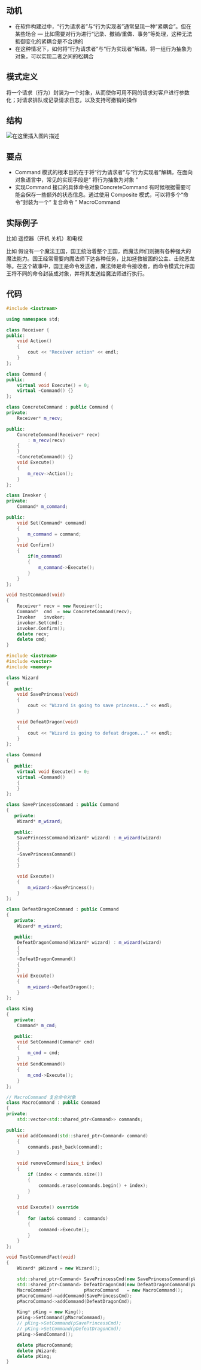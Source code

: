 ## 动机
* 在软件构建过中，“行为请求者”与“行为实现者”通常呈现一种“紧耦合”。但在某些场合 — 比如需要对行为进行“记录、撤销/重做、事务”等处理，这种无法抵御变化的紧耦合是不合适的
* 在这种情况下，如何将“行为请求者”与“行为实现者”解耦，将一组行为抽象为对象，可以实现二者之间的松耦合

## 模式定义
将一个请求（行为）封装为一个对象，从而使你可用不同的请求对客户进行参数化；对请求排队或记录请求日志，以及支持可撤销的操作

## 结构

![在这里插入图片描述](./pics/%E5%91%BD%E4%BB%A4%E6%A8%A1%E5%BC%8F.jpeg)


## 要点
* Command 模式的根本目的在于将“行为请求者”与“行为实现者”解耦，在面向对象语言中，常见的实现手段是“ 将行为抽象为对象 ”
* 实现Command 接口的具体命令对象ConcreteCommand 有时候根据需要可能会保存一些额外的状态信息。通过使用 Composite 模式，可以将多个“命令”封装为一个“ 复合命令 ” MacroCommand

## 实际例子
比如 遥控器（开机 关机）和电视

比如 假设有一个魔法王国，国王统治着整个王国，而魔法师们则拥有各种强大的魔法能力。国王经常需要向魔法师下达各种任务，比如拯救被困的公主、击败恶龙等。在这个故事中，国王是命令发送者，魔法师是命令接收者，而命令模式允许国王将不同的命令封装成对象，并将其发送给魔法师进行执行。


## 代码

```cpp
#include <iostream>

using namespace std;

class Receiver {
public:
    void Action()
    {
        cout << "Receiver action" << endl;
    }
};

class Command {
public:
    virtual void Execute() = 0;
    virtual ~Command() {}
};

class ConcreteCommand : public Command {
private:
    Receiver* m_recv;

public:
    ConcreteCommand(Receiver* recv)
        : m_recv(recv)
    {
    }
    ~ConcreteCommand() {}
    void Execute()
    {
        m_recv->Action();
    }
};

class Invoker {
private:
    Command* m_command;

public:
    void Set(Command* command)
    {
        m_command = command;
    }
    void Confirm()
    {
        if(m_command)
        {
            m_command->Execute();
        }
    }
};

void TestCommand(void)
{
    Receiver* recv = new Receiver();
    Command*  cmd  = new ConcreteCommand(recv);
    Invoker   invoker;
    invoker.Set(cmd);
    invoker.Confirm();
    delete recv;
    delete cmd;
}
```


```cpp
#include <iostream>
#include <vector>
#include <memory>

class Wizard
{
   public:
    void SavePrincess(void)
    {
        cout << "Wizard is going to save princess..." << endl;
    }

    void DefeatDragon(void)
    {
        cout << "Wizard is going to defeat dragon..." << endl;
    }
};

class Command
{
   public:
    virtual void Execute() = 0;
    virtual ~Command()
    {
    }
};

class SavePrincessCommand : public Command
{
   private:
    Wizard* m_wizard;

   public:
    SavePrincessCommand(Wizard* wizard) : m_wizard(wizard)
    {
    }
    ~SavePrincessCommand()
    {
    }

    void Execute()
    {
        m_wizard->SavePrincess();
    }
};

class DefeatDragonCommand : public Command
{
   private:
    Wizard* m_wizard;

   public:
    DefeatDragonCommand(Wizard* wizard) : m_wizard(wizard)
    {
    }
    ~DefeatDragonCommand()
    {
    }
    void Execute()
    {
        m_wizard->DefeatDragon();
    }
};

class King
{
   private:
    Command* m_cmd;

   public:
    void SetCommand(Command* cmd)
    {
        m_cmd = cmd;
    }
    void SendCommand()
    {
        m_cmd->Execute();
    }
};

// MacroCommand 复合命令对象
class MacroCommand : public Command
{
private:
    std::vector<std::shared_ptr<Command>> commands;

public:
    void addCommand(std::shared_ptr<Command> command)
    {
        commands.push_back(command);
    }

    void removeCommand(size_t index)
    {
        if (index < commands.size())
        {
            commands.erase(commands.begin() + index);
        }
    }

    void Execute() override
    {
        for (auto& command : commands)
        {
            command->Execute();
        }
    }
};

void TestCommandFact(void)
{
    Wizard* pWizard = new Wizard();

    std::shared_ptr<Command> SavePrincessCmd(new SavePrincessCommand(pWizard));
    std::shared_ptr<Command> DefeatDragonCmd(new DefeatDragonCommand(pWizard));
    MacroCommand*            pMacroCommand   = new MacroCommand();
    pMacroCommand->addCommand(SavePrincessCmd);
    pMacroCommand->addCommand(DefeatDragonCmd);

    King* pKing = new King();
    pKing->SetCommand(pMacroCommand);
    // pKing->SetCommand(pSavePrincessCmd);
    // pKing->SetCommand(pDefeatDragonCmd);        
    pKing->SendCommand();

    delete pMacroCommand;
    delete pWizard;
    delete pKing;
}
```
